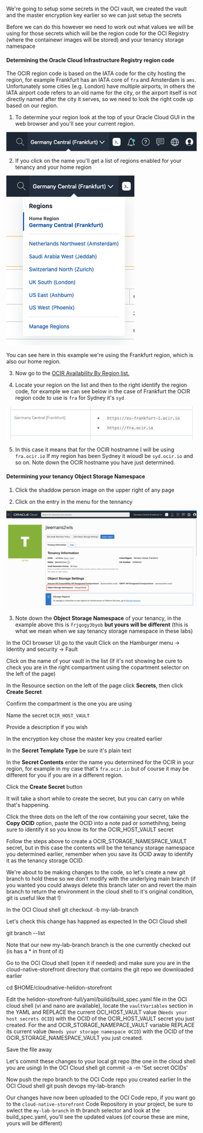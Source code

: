 We're going to setup some secrets in the OCI vault, we created the vault and the master encryption key earlier so we can just setup the secrets

Before we can do this however we need to work out what values we will be using for those secrets which will be the region code for the OCI Registry (where the containewr images will be stored) and your tenancy storage namespace

#### Determining the Oracle Cloud Infrastructure Registry region code

The OCIR region code is based on the IATA code for the city hosting the region, for example Frankfurt has an IATA core of `fra` and Amsterdam is `ams`. Unfortunately some cities (e.g. London) have multiple airports, in others the IATA airport code refers to an old name for the city, or the airport itself is not directly named after the city it serves, so we need to look the right code up based on our region.

  1. To determine your region look at the top of your Oracle Cloud GUI in the web browser and you'll see your current region.

  ![](images/region-name.png)

  2. If you click on the name you'll get a list of regions enabled for your tenancy and your home region

  ![](images/regions-list.png)

You can see here in this example we're using the Frankfurt region, which is also our home region.

  3. Now go to the [OCIR Availability By Region list.](https://docs.cloud.oracle.com/en-us/iaas/Content/Registry/Concepts/registryprerequisites.htm#Availab)

  4. Locate your region on the list and then to the right identify the region code, for example we can see below in the case of Frankfurt the OCIR region code to use is `fra` for Sydney it's `syd`

  ![](images/fra.png)

  5. In this case it means that for the OCIR hostnamne I will be using `fra.ocir.io` If my region has been Sydney it wioudl be `syd.ocir.io` and so on. Note down the OCIR hostname you have just determined.
  
  
#### Determining your tenancy Object Storage Namespace

  1. Click the shaddow person image on the upper right of any page

  2. Click on the entry in the menu for the tennancy

  ![](images/objstor.png) 

  3. Note down the **Object Storage Namespace** of your tenancy, in the example above this is `frjqogy3byob` **but yours will be different** (this is what we mean when we say tenancy storage namespace in these labs)

In the OCI browser UI go to the vault
Click on the Hamburger menu -> Identity and security -> Fault

Click on the name of your vault in the list (If it's not showing be cure to check you are in the right compartment using the copartment selector on the left of the page)

In the Resource section on the left of the page click **Secrets**, then click **Create Secret**

Confirm the compartment is the one you are using

Name the secret `OCIR_HOST_VAULT`

Provide a description if you wish

In the encryption key chose the master key you created earlier

In the **Secret Template Type** be sure it's plain text

In the **Secret Contents** enter the name you determined for the OCIR in your region, for example in my case that's `fra.ocir.io` but of course it may be different for you if you are in a different region.

Click the **Create Secret** button

It will take a short while to create the secret, but you can carry on while that's happening.

Click the three dots on the left of the row containing your secret, take the **Copy OCID** option, paste the OCID into a note pad or somethihng, being sure to identify it so you know its for the OCIR_HOST_VAULT secret

Follow the steps above to create a OCIR_STORAGE_NAMESPACE_VAULT secret, but in this case the contents will be the tenancy storage namespace you determined earlier, remember when you save its OCID away to identify it as the tenancy storage OCID.


We're about to be making changes to the code, so let's create a new git branch to hold these so we don't modify with the underlying main branch (if you wanted you could always delete this branch later on and revert the main branch to return the environment in the cloud shell to it's original condition, git is useful like that !)

In the OCI Cloud shell
git checkout -b my-lab-branch

Let's check this change has happned as expected
In the OCI Cloud shell

git branch --list

Note that our new my-lab-branch branch is the one currently checked out (is has a * in front of it)

Go to the OCI Cloud shell (open it if needed) and make sure you are in the cloud-native-storefront directory that contains the git repo we downloaded earlier

cd $HOME/cloudnative-helidon-storefront

Edit the helidon-storefront-full/yaml/build/build_spec.yaml file in the OCI cloud shell (vi and nano are available), locate the `vaultVariables` section in the YAML and REPLACE the current OCI_HOST_VAULT value (`Needs your host secrets OCID`) with the OCID of the OCIR_HOST_VAULT secret you just created. For the and OCIR_STORAGE_NAMEPACE_VAULT variable REPLACE its current value (`Needs your storage namespace OCID`) with the OCID of the OCIR_STORAGE_NAMESPACE_VAULT you just created.

Save the file away

Let's commit these changes to your local git repo (the one in the cloud shell you are using) 
In the OCI Cloud shell
git commit -a -m 'Set secret OCIDs'

Now push the repo branch to the OCI Code repo you created earlier
In the OCI Cloud shell
git push devops my-lab-branch

Our changes have now been uploaded to the OCI Code repo, if you want go to the `cloud-native-storefront` Code Repository in your project, be sure to swlect the `my-lab-branch` in th branch selector and look at the build_spec.yaml, you'll see the updated values (of course these are mine, yours will be different)

